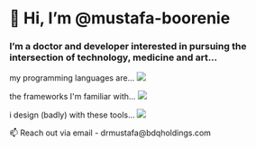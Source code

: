 <h1>👋 Hi, I’m @mustafa-boorenie </h1>

<h3>I’m a doctor and developer interested in pursuing the intersection of technology, medicine and art...</h3>
  
<p>my programming languages are...  <img src="https://skillicons.dev/icons?i=swift,py,js,ts,html,css,golang"/> </p>

<p>the frameworks I'm familiar with...     <img src="https://skillicons.dev/icons?i=react,nextjs,solidity,firebase,docker,aws,nodejs"/> </p>

<p>i design (badly) with these tools...    <img src="https://skillicons.dev/icons?i=blender,ps,ai,threejs,figma"/> </p>

<p> 📫 Reach out via  email - drmustafa@bdqholdings.com </p>

<!---
mustafa-boorenie/mustafa-boorenie is a ✨ special ✨ repository because its `README.md` (this file) appears on your GitHub profile.
You can click the Preview link to take a look at your changes.
--->
